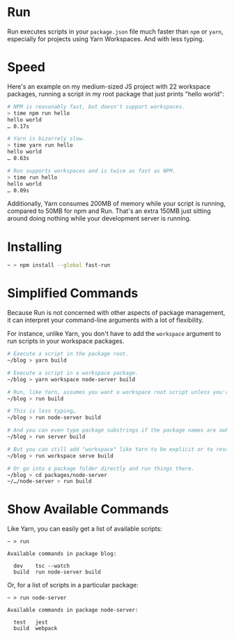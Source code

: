 # Run

Run executes scripts in your `package.json` file much faster than `npm` or `yarn`, especially for projects using Yarn Workspaces. And with less typing.

# Speed

Here's an example on my medium-sized JS project with 22 workspace packages, running a script in my root package that just prints "hello world":

```sh
# NPM is reasonably fast, but doesn't support workspaces.
> time npm run hello
hello world
… 0.17s

# Yarn is bizarrely slow.
> time yarn run hello
hello world
… 0.63s

# Run supports workspaces and is twice as fast as NPM.
> time run hello
hello world
… 0.09s
```

Additionally, Yarn consumes 200MB of memory while your script is running, compared to 50MB for npm and Run. That's an extra 150MB just sitting around
doing nothing while your development server is running.

# Installing

```sh
~ > npm install --global fast-run
```

# Simplified Commands

Because Run is not concerned with other aspects of package management, it can interpret your command-line arguments with a lot of flexibility.

For instance, unlike Yarn, you don't have to add the `workspace` argument to run scripts in your workspace packages.

```sh
# Execute a script in the package root.
~/blog > yarn build

# Execute a script in a workspace package.
~/blog > yarn workspace node-server build

# Run, like Yarn, assumes you want a workspace root script unless you're in a subpackage folder.
~/blog > run build

# This is less typing…
~/blog > run node-server build

# And you can even type package substrings if the package names are awkward.
~/blog > run server build

# But you can still add "workspace" like Yarn to be explicit or to resolve ambiguity.
~/blog > run workspace serve build

# Or go into a package folder directly and run things there.
~/blog > cd packages/node-server
~/…/node-server > run build
```

# Show Available Commands

Like Yarn, you can easily get a list of available scripts:

```
~ > run

Available commands in package blog:

  dev    tsc --watch
  build  run node-server build
```

Or, for a list of scripts in a particular package:

```
~ > run node-server

Available commands in package node-server:

  test   jest
  build  webpack
```
